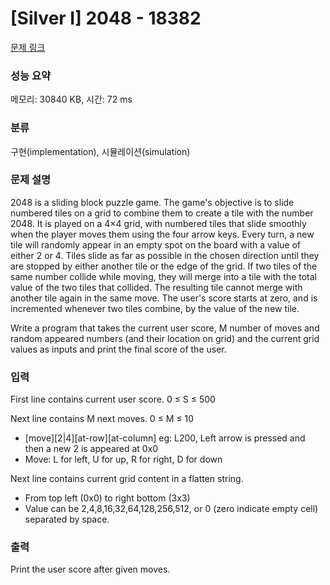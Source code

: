 # [Silver I] 2048 - 18382 

[문제 링크](https://www.acmicpc.net/problem/18382) 

### 성능 요약

메모리: 30840 KB, 시간: 72 ms

### 분류

구현(implementation), 시뮬레이션(simulation)

### 문제 설명

<p>2048 is a sliding block puzzle game. The game's objective is to slide numbered tiles on a grid to combine them to create a tile with the number 2048. It is played on a 4×4 grid, with numbered tiles that slide smoothly when the player moves them using the four arrow keys. Every turn, a new tile will randomly appear in an empty spot on the board with a value of either 2 or 4. Tiles slide as far as possible in the chosen direction until they are stopped by either another tile or the edge of the grid. If two tiles of the same number collide while moving, they will merge into a tile with the total value of the two tiles that collided. The resulting tile cannot merge with another tile again in the same move. The user's score starts at zero, and is incremented whenever two tiles combine, by the value of the new tile.</p>

<p>Write a program that takes the current user score, M number of moves and random appeared numbers (and their location on grid) and the current grid values as inputs and print the final score of the user.</p>

### 입력 

 <p>First line contains current user score. 0 ≤ S ≤ 500</p>

<p>Next line contains M next moves. 0 ≤ M ≤ 10</p>

<ul>
	<li>[move][2|4][at-row][at-column] eg: L200, Left arrow is pressed and then a new 2 is appeared at 0x0</li>
	<li>Move: L for left, U for up, R for right, D for down</li>
</ul>

<p>Next line contains current grid content in a flatten string.</p>

<ul>
	<li>From top left (0x0) to right bottom (3x3)</li>
	<li>Value can be 2,4,8,16,32,64,128,256,512, or 0 (zero indicate empty cell) separated by space.</li>
</ul>

### 출력 

 <p>Print the user score after given moves.</p>

